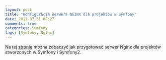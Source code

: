 ```yaml
---
layout: post
title: "Konfiguracja serwera NGINX dla projektów w Symfony"
date: 2012-07-31 08:27
comments: true
categories: Symfony
tags: [Symfony, Nginx]
---
```

Na tej <a href=http://wiki.nginx.org/Symfony>stronie</a> można zobaczyć jak przygotować serwer Nginx dla projektów stworzonych w Symfony i Symfony2.

